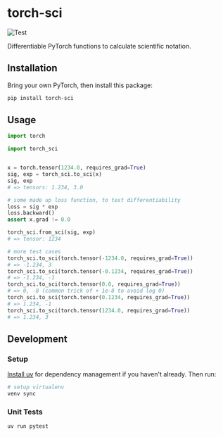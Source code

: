 # torch-sci

![Test](https://github.com/github/docs/actions/workflows/test.yml/badge.svg)

Differentiable PyTorch functions to calculate scientific notation.

## Installation

Bring your own PyTorch, then install this package:

```bash
pip install torch-sci
```

## Usage

```python
import torch

import torch_sci


x = torch.tensor(1234.0, requires_grad=True)
sig, exp = torch_sci.to_sci(x)
sig, exp
# => tensors: 1.234, 3.0

# some made up loss function, to test differentiability
loss = sig * exp
loss.backward()
assert x.grad != 0.0

torch_sci.from_sci(sig, exp)
# => tensor: 1234

# more test cases
torch_sci.to_sci(torch.tensor(-1234.0, requires_grad=True))
# => -1.234, 3
torch_sci.to_sci(torch.tensor(-0.1234, requires_grad=True))
# => -1.234, -1
torch_sci.to_sci(torch.tensor(0.0, requires_grad=True))
# => 0, -8 (common trick of + 1e-8 to avoid log 0)
torch_sci.to_sci(torch.tensor(0.1234, requires_grad=True))
# => 1.234, -1
torch_sci.to_sci(torch.tensor(1234.0, requires_grad=True))
# => 1.234, 3
```

## Development

### Setup

[Install uv](https://docs.astral.sh/uv/getting-started/installation/) for dependency management if you haven't already. Then run:

```bash
# setup virtualenv
venv sync
```

### Unit Tests

```bash
uv run pytest
```
